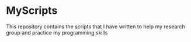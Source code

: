 MyScripts
=========

This repository contains the scripts that I have written to help my research group and practice my programming skills

